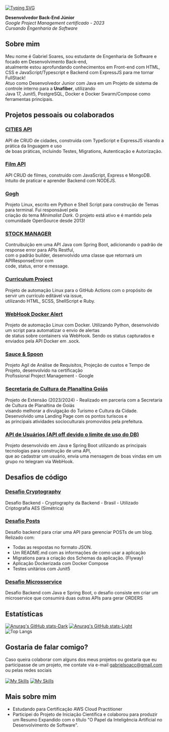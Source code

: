 [![Typing SVG](https://readme-typing-svg.herokuapp.com?font=Doto&weight=600&size=30&pause=1000&color=F7F7F7&vCenter=true&repeat=false&width=600&lines=Gabriel+Soares)](https://git.io/typing-svg)

**Desenvolvedor Back-End Júnior** <br>
*Google Project Management certificado - 2023* <br>
*Cursando Engenharia de Software*

## Sobre mim ##

Meu nome é Gabriel Soares, sou estudante de Engenharia de Software e focado em Desenvolvimento Back-end, <br>
atualmente estou aprofundando conhecimentos em Front-end com HTML, CSS e JavaScript/Typescript e Backend com ExpressJS para me tornar FullStack! <br> 
Atuo como Desenvolvedor Junior com Java em um Projeto de sistema de controle interno para a **Unafiber**, utilizando <br>
Java 17, Junit5, PostgreSQL, Docker e Docker Swarm/Compose como ferramentas principais.

## Projetos pessoais ou colaborados

### <a href="https://github.com/Gabrielsoac/CITIES-API">CITIES API</a>
API de CRUD de cidades, construída com TypeScript e ExpressJS visando a prática da linguagem e uso <br>
de boas práticas, incluindo Testes, Migrations, Autenticação e Autorização.

### <a href="https://github.com/Gabrielsoac/films-api">Film API</a>
API CRUD de filmes, construído com JavaScript, Express e MongoDB. Intuito de praticar e aprender Backend com NODEJS.

### <a href="https://github.com/Gogh-Co/Gogh">Gogh</a>
Projeto Linux, escrito em Python e Shell Script para construção de Temas para terminal. Fui responsável pela <br>
criação do tema *Minimalist Dark*. O projeto está ativo e é mantido pela comunidade OpenSource desde 2013!

### <a href="https://github.com/Gabrielsoac/Stock-Manager">STOCK MANAGER</a>
Contruibuição em uma API Java com Spring Boot, adicionando o padrão de response error para APIs Restful, <br>
com o padrão builder, desenvolvido uma classe que retornará um APIResponseError com <br>
code, status, error e message.

### <a href="https://github.com/Curriculum-Project/curriculum-project">Curriculum Project</a>
Projeto de automação Linux para o GitHub Actions com o propósito de servir um currículo editável via issue, <br> 
utilizando HTML, SCSS, ShellScript e Ruby.

### <a href="https://github.com/Gabrielsoac/dock">WebHook Docker Alert</a>
Projeto de automação Linux com Docker. Utilizando Python, desenvolvido um script para automatizar o envio de alertas<br>
de status sobre containers via WebHook. Sendo os status capturados e enviados pela API Docker em .sock.

### <a href="https://github.com/Gabrielsoac/googleProjectManagement">Sauce & Spoon</a>
Projeto Agil de Análise de Requisitos, Projeção de custos e Tempo de Projeto, desenvolvido na certificação <br>
Profissional Project Management - Google

### <a href="https://github.com/Gabrielsoac/Secretaria-de-Cultura">Secretaria de Cultura de Planaltina Goiás</a>
Projeto de Extensão (2023/2024) - Realizado em parceria com a Secretaria de Cultura de Planaltina de Goiás <br>
visando melhorar a divulgação do Turismo e Cultura da Cidade. Desenvolvido uma Landing Page com os pontos turiscos e <br>
as principais atividades socioculturais promovidos pela prefeitura.

### <a href="https://github.com/Gabrielsoac/user-api">API de Usuários (API off devido o limite de uso do DB)</a>
Projeto desenvolvido em Java e Spring Boot utilizando as principais tecnologias para construção de uma API, <br>
que ao cadastrar um usuário, envia uma mensagem de boas vindas em um grupo no telegram via WebHook.


## Desafios de código

### <a href="https://github.com/Gabrielsoac/desafio-backend-cryptography">Desafio Cryptography</a>
Desafio Backend - Cryptography da Backend - Brasil - Utilizado Criptografia AES (Simétrica)

### <a href="https://github.com/Gabrielsoac/desafio-backend-trademap">Desafio Posts</a>
Desafio backend para criar uma API para gerenciar POSTs de um blog. Relizado com:
- Todas as respostas no formato JSON.
- Um README.md com as informações de como usar a aplicação
- Migrations para a criação dos Schemas da aplicação. (Flyway)
- Aplicação Dockerizada com Docker Compose
- Testes unitários com Junit5

### <a href="https://github.com/Gabrielsoac/Desafio-Microservice-Java">Desafio Microsservice</a>
Desafio Backend com Java e Spring Boot, o desafio consiste em criar um microservice que consumirá duas outras APIs para gerar ORDERS




## Estatísticas

[![Anurag's GitHub stats-Dark](https://github-readme-stats.vercel.app/api?username=Gabrielsoac&show_icons=true&theme=dark#gh-dark-mode-only)](https://github.com/anuraghazra/github-readme-stats#gh-dark-mode-only)
[![Anurag's GitHub stats-Light](https://github-readme-stats.vercel.app/api?username=Gabrielsoac&show_icons=true&theme=default#gh-light-mode-only)](https://github.com/anuraghazra/github-readme-stats#gh-light-mode-only)
<br>
![Top Langs](https://github-readme-stats.vercel.app/api/top-langs/?username=Gabrielsoac&hide=python&theme=dark)

## Gostaria de falar comigo? ##

Caso queira colaborar com alguns dos meus projetos ou gostaria que eu participasse de um projeto, me contate via e-mail
gabrielsoacc@gmail.com <br> ou pelas redes sociais <br>
<br>
   [![My Skills](https://skillicons.dev/icons?i=twitter)](https://x.com/gabryelloww)
   [![My Skills](https://skillicons.dev/icons?i=linkedin)](https://www.linkedin.com/in/gabrielsoacc/)

## Mais sobre mim ##

- Estudando para Certificação AWS Cloud Practitioner
- Participei do Projeto de Iniciação Científica e colaborou para produzir um Resumo Expandido com o título "O Papel da Inteligência Artificial no Desenvolvimento de Software".
